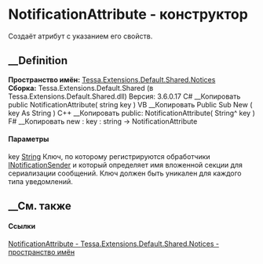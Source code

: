 # NotificationAttribute - конструктор
Создаёт атрибут с указанием его свойств.
## __Definition
 **Пространство имён:**
[Tessa.Extensions.Default.Shared.Notices](N_Tessa_Extensions_Default_Shared_Notices.htm)  
 **Сборка:** Tessa.Extensions.Default.Shared (в
Tessa.Extensions.Default.Shared.dll) Версия: 3.6.0.17
C# __Копировать
     public NotificationAttribute(
    	string key
    )
VB __Копировать
     Public Sub New ( 
    	key As String
    )
C++ __Копировать
     public:
    NotificationAttribute(
    	String^ key
    )
F# __Копировать
     new : 
            key : string -> NotificationAttribute
#### Параметры
key [String](https://learn.microsoft.com/dotnet/api/system.string)
     Ключ, по которому регистрируются обработчики [INotificationSender](T_Tessa_Extensions_Default_Shared_Notices_INotificationSender.htm) и который определяет имя вложенной секции для сериализации сообщений. Ключ должен быть уникален для каждого типа уведомлений. 
## __См. также
#### Ссылки
[NotificationAttribute -
](T_Tessa_Extensions_Default_Shared_Notices_NotificationAttribute.htm)
[Tessa.Extensions.Default.Shared.Notices - пространство
имён](N_Tessa_Extensions_Default_Shared_Notices.htm)
